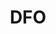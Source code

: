 ---
title: DFO
crosslinks:
- RedditAlternatives
- truegaming
- LifeProTips
- Guildwars2
- Bandnames
- OutOfTheLoop
- korea
- Overwatch
- DestinyTheGame
- pathofexile
- Serendipity
- The_Donald
- thighdeology
- gifs
- aww
- Pixiv
- paydaytheheist
- StardustCrusaders
- PikaMander2
---